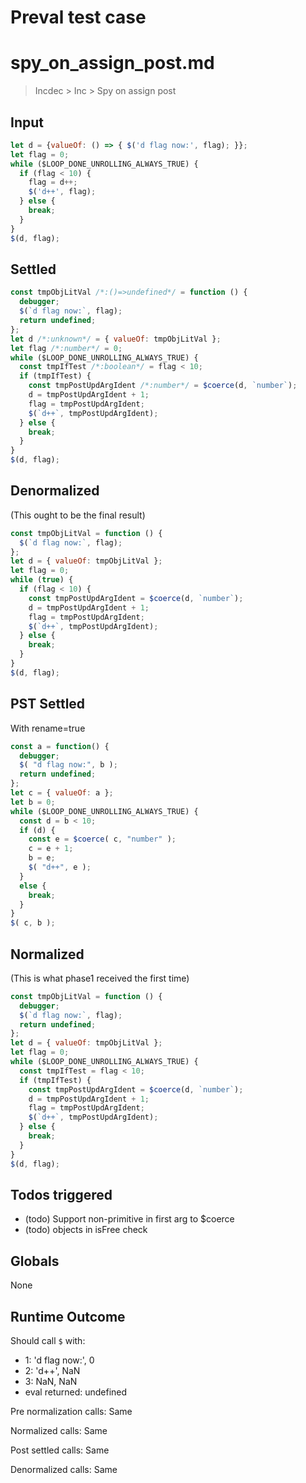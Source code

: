 # Preval test case

# spy_on_assign_post.md

> Incdec > Inc > Spy on assign post

## Input

`````js filename=intro
let d = {valueOf: () => { $('d flag now:', flag); }};
let flag = 0;
while ($LOOP_DONE_UNROLLING_ALWAYS_TRUE) {
  if (flag < 10) {
    flag = d++;
    $('d++', flag);
  } else {
    break;
  }
}
$(d, flag);
`````


## Settled


`````js filename=intro
const tmpObjLitVal /*:()=>undefined*/ = function () {
  debugger;
  $(`d flag now:`, flag);
  return undefined;
};
let d /*:unknown*/ = { valueOf: tmpObjLitVal };
let flag /*:number*/ = 0;
while ($LOOP_DONE_UNROLLING_ALWAYS_TRUE) {
  const tmpIfTest /*:boolean*/ = flag < 10;
  if (tmpIfTest) {
    const tmpPostUpdArgIdent /*:number*/ = $coerce(d, `number`);
    d = tmpPostUpdArgIdent + 1;
    flag = tmpPostUpdArgIdent;
    $(`d++`, tmpPostUpdArgIdent);
  } else {
    break;
  }
}
$(d, flag);
`````


## Denormalized
(This ought to be the final result)

`````js filename=intro
const tmpObjLitVal = function () {
  $(`d flag now:`, flag);
};
let d = { valueOf: tmpObjLitVal };
let flag = 0;
while (true) {
  if (flag < 10) {
    const tmpPostUpdArgIdent = $coerce(d, `number`);
    d = tmpPostUpdArgIdent + 1;
    flag = tmpPostUpdArgIdent;
    $(`d++`, tmpPostUpdArgIdent);
  } else {
    break;
  }
}
$(d, flag);
`````


## PST Settled
With rename=true

`````js filename=intro
const a = function() {
  debugger;
  $( "d flag now:", b );
  return undefined;
};
let c = { valueOf: a };
let b = 0;
while ($LOOP_DONE_UNROLLING_ALWAYS_TRUE) {
  const d = b < 10;
  if (d) {
    const e = $coerce( c, "number" );
    c = e + 1;
    b = e;
    $( "d++", e );
  }
  else {
    break;
  }
}
$( c, b );
`````


## Normalized
(This is what phase1 received the first time)

`````js filename=intro
const tmpObjLitVal = function () {
  debugger;
  $(`d flag now:`, flag);
  return undefined;
};
let d = { valueOf: tmpObjLitVal };
let flag = 0;
while ($LOOP_DONE_UNROLLING_ALWAYS_TRUE) {
  const tmpIfTest = flag < 10;
  if (tmpIfTest) {
    const tmpPostUpdArgIdent = $coerce(d, `number`);
    d = tmpPostUpdArgIdent + 1;
    flag = tmpPostUpdArgIdent;
    $(`d++`, tmpPostUpdArgIdent);
  } else {
    break;
  }
}
$(d, flag);
`````


## Todos triggered


- (todo) Support non-primitive in first arg to $coerce
- (todo) objects in isFree check


## Globals


None


## Runtime Outcome


Should call `$` with:
 - 1: 'd flag now:', 0
 - 2: 'd++', NaN
 - 3: NaN, NaN
 - eval returned: undefined

Pre normalization calls: Same

Normalized calls: Same

Post settled calls: Same

Denormalized calls: Same
